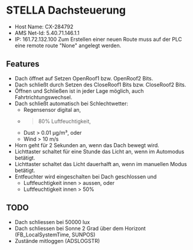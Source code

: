 # STELLA Dachsteuerung

* Host Name: CX-284792
* AMS Net-Id: 5.40.71.146.1.1
* IP: 161.72.132.100
Zum Erstellen einer neuen Route muss auf der PLC eine remote route "None"
angelegt werden.


## Features

* Dach öffnet auf Setzen OpenRoof1 bzw. OpenRoof2 Bits.
* Dach schließt durch Setzen des CloseRoof1 Bits bzw. CloseRoof2 Bits.
* Öffnen und Schließen ist in jeder Lage möglich, auch Fahrtrichtungswechsel.
* Dach schließt automatisch bei Schlechtwetter:
  * Regensensor digital an,
  * >80% Luftfeuchtigkeit,
  * Dust > 0.01 µg/m³, oder
  * Wind > 10 m/s
* Horn geht für 2 Sekunden an, wenn das Dach bewegt wird.
* Lichttaster schaltet für eine Stunde das Licht an, wenn im Automodus betätigt.
* Lichttaster schaltet das Licht dauerhalft an, wenn im manuellen Modus betätigt.
* Entfeuchter wird eingeschalten bei Dach geschlossen und
  * Luftfeuchtigkeit innen > aussen, oder
  * Luftfeuchtigkeit innen > 50%


## TODO
* Dach schliessen bei 50000 lux
* Dach schliessen bei Sonne 2 Grad über dem Horizont (FB_LocalSystemTime, SUNPOS)
* Zustände mitloggen (ADSLOGSTR)
